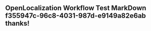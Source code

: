 <properties
ms.topic="hero-topic"
ms.test1="hero-topic"
ms.test2="test"/>

## OpenLocalization Workflow Test MarkDown f355947c-96c8-4031-987d-e9149a82e6ab thanks!
